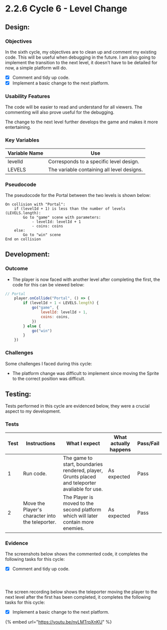 # 2.2.6 Cycle 6 - Level Change

## Design:

### Objectives

In the sixth cycle, my objectives are to clean up and comment my existing code. This will be useful when debugging in the future. I am also going to implement the transition to the next level, it doesn't have to be detailed for now, a simple platform will do.

* [x] Comment and tidy up code.
* [x] Implement a basic change to the next platform.

### Usability Features

The code will be easier to read and understand for all viewers. The commenting will also prove useful for the debugging.

The change to the next level further develops the game and makes it more entertaining.



### Key Variables

| Variable Name | Use                                        |
| ------------- | ------------------------------------------ |
| levelId       | Corresponds to a specific level design.    |
| LEVELS        | The variable containing all level designs. |

### Pseudocode

The pseudocode for the Portal between the two levels is shown below:

```
On collision with "Portal":
    if (levelId + 1) is less than the number of levels (LEVELS.length):
        Go to "game" scene with parameters:
            - levelId: levelId + 1
            - coins: coins
    else:
        Go to "win" scene
End on collision
```

## Development:

### Outcome

* The player is now faced with another level after completing the first, the code for this can be viewed below:

```javascript
// Portal
	player.onCollide("Portal", () => {
		if (levelId + 1 < LEVELS.length) {
			go("game", {
				levelId: levelId + 1,
				coins: coins,
			})
		} else {
			go("win")
		}
	})
```

### Challenges

Some challenges I faced during this cycle:

* The platform change was difficult to implement since moving the Sprite to the correct position was difficult.

## Testing:

Tests performed in this cycle are evidenced below, they were a crucial aspect to my development.

### Tests

| Test | Instructions                                     | What I expect                                                                                   | What actually happens | Pass/Fail |
| ---- | ------------------------------------------------ | ----------------------------------------------------------------------------------------------- | --------------------- | --------- |
| 1    | Run code.                                        | The game to start, boundaries rendered, player, Grunts placed and teleporter avaliable for use. | As expected           | Pass      |
| 2    | Move the Player's character into the teleporter. | The Player is moved to the second platform which will later contain more enemies.               | As expected           | Pass      |

### Evidence

The screenshots below shows the commented code, it completes the following tasks for this cycle:

* [x] Comment and tidy up code.

<figure><img src="../.gitbook/assets/image (6).png" alt=""><figcaption></figcaption></figure>

<figure><img src="../.gitbook/assets/image (11).png" alt=""><figcaption></figcaption></figure>

<figure><img src="../.gitbook/assets/image (4) (1).png" alt=""><figcaption></figcaption></figure>



The screen recording below shows the teleporter moving the player to the next level after the first has been completed, it completes the following tasks for this cycle:

* [x] Implement a basic change to the next platform.



{% embed url="https://youtu.be/nyLMTrpXnKU" %}
